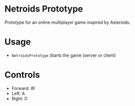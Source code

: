 # Netroids Prototype
Prototype for an online multiplayer game inspired by Asteroids.

# Usage
* `NetroidsPrototype` Starts the game (server or client)

# Controls
* Forward: W
* Left: A
* Right: D
